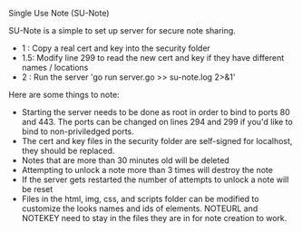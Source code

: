 Single Use Note (SU-Note)

SU-Note is a simple to set up server for secure note sharing.
- 1  : Copy a real cert and key into the security folder
- 1.5: Modify line 299 to read the new cert and key if they have different names / locations
- 2  : Run the server 'go run server.go >> su-note.log 2>&1'

Here are some things to note:

- Starting the server needs to be done as root in order to bind to ports 80 and 443. The ports can be changed
    on lines 294 and 299 if you'd like to bind to non-priviledged ports.
- The cert and key files in the security folder are self-signed for localhost, they should be replaced.
- Notes that are more than 30 minutes old will be deleted
- Attempting to unlock a note more than 3 times will destroy the note
- If the server gets restarted the number of attempts to unlock a note will be reset
- Files in the html, img, css, and scripts folder can be modified to customize the looks
    names and ids of elements. NOTEURL and NOTEKEY need to stay in the files they are in for note creation to work. 
